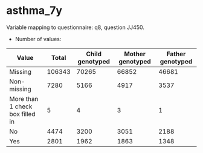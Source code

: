# asthma_7y
Variable mapping to questionnaire: q8, question JJ450.
- Number of values:

| Value | Total | Child genotyped | Mother genotyped | Father genotyped |
| ----- | ----- | --------------- | ---------------- | ---------------- |
| Missing | 106343 | 70265 | 66852 | 46681 |
| Non-missing | 7280 | 5166 | 4917 | 3537 |
| More than 1 check box filled in | 5 | 4 | 3 |1 |
| No | 4474 | 3200 | 3051 |2188 |
| Yes | 2801 | 1962 | 1863 |1348 |



